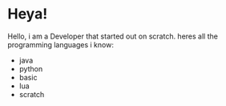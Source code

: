# Heya!
Hello, i am a Developer that started out on scratch. heres all the programming languages i know:
- java
- python
- basic
- lua
- scratch
